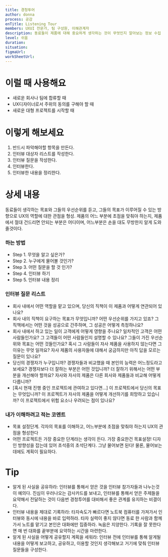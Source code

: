 ```yaml
---
title: 경청투어
author: donna
process: 공감
enTitle: Listening Tour
members: UXUI 전문가, 팀 구성원, 이해관계자
description: 동료들이 제품에 대해 중요하게 생각하는 것이 무엇인지 알아보는 정보 수집 활동
level: 쉬움
duration: 
situation: 
figmaUrl:
workSheetUrl: 
---
```

<!-- 프로세스별 보기: 공감, 설계, 프로토타입, 테스트 -->
<!--duration은 분단위로 숫자만 적어주세요-->
<!--level: 쉬움, 중간, 어려움-->

# 이럴 때 사용해요

- 새로운 회사나 팀에 합류할 때
- UX디자이너로서 주위의 동의를 구해야 할 때
- 새로운 대형 프로젝트를 시작할 때

# 이렇게 해보세요

1. 반드시 파악해야할 항목을 만든다.
2. 인터뷰 대상자 리스트를 작성한다.
3. 인터뷰 질문을 작성한다.
4. 인터뷰한다.
5. 인터뷰한 내용을 정리한다.

# 상세 내용

동료들이 생각하는 목표와 그들의 우선순위를 듣고, 그들의 목표가 이루어질 수 있는 방향으로 UX의 역할에 대한 관점을 형성. 제품의 어느 부분에 초점을 맞춰야 하는지, 제품에서 절대 건드리면 안되는 부분은 어디이며, 어느부분은 손을 대도 무방한지 알게 도와줄것이다.

### 하는 방법
- Step 1. 무엇을 알고 싶은가?
- Step 2. 누구에게 물어볼 것인가?
- Step 3. 어떤 질문을 할 것 인가?
- Step 4. 인터뷰 하기
- Step 5. 인터뷰 내용 정리

### 인터뷰 질문 리스트
- 회사 내에서 어떤 역할을 맡고 있으며, 당신의 직책이 이 제품과 어떻게 연관되어 있나요?
- 회사 내의 직책이 요구하는 목표가 무엇입니까? 어떤 우선순위를 가지고 있죠? 그 직책에서는 어떤 것을 성공으로 간주하며, 그 성공은 어떻게 측정하나요?
- 회사 내에서 하고 있는 일이 고객에게 어떻게 영향을 주나요? 일차적인 고객은 어떤 사람들인가요? 그 고객들이 어떤 사람들인지 설명할 수 있나요? 그들이 가진 우선순위와 목표는 어떤 것들인가요? 혹시 그 사람들이 자사 제품을 사용하지 않는다면 그 이유는 무엇 일까요? 자사 제품의 사용자들에 대해서 궁금하지만 아직 답을 모르는 질문이 있나요?
- 당신의 경쟁자가 누구입니까? 경쟁자들과 비교했을 때 본인의 능력은 어느정도라고 보세요? 경쟁자보다 더 잘하는 부분은 어떤 것입니까? 더 잘하기 위해서는 어떤 부분을 개선해야 할까요? 자사와 자사의 제품은 다른 회사와 제품들과 비교해 어떻게 다릅니까?
- [혹시 현재 진행 중인 프로젝트에 관여하고 있다면...] 이 프로젝트에서 당신의 목표는 무엇입니까? 이 프로젝트가 자사의 제품을 어떻게 개선하기를 희망하고 있습니까? 이 프로젝트에서 위험 요소나 우려되는 점이 있나요?

### 내가 이해하려고 적는 코멘트
- 목표 설정단계. 각자의 목표를 이해하고, 어느부분에 초점을 맞춰야 하는지 UX의 관점을 형성한다
- 어떤 프로젝트든 가장 중요한 단계라는 생각이 든다. 가장 중요한건 목표설정! 디자인 방향성을 잡는데 있어 초석중의 초석단계다. 그냥 물어보면 된다! 물론, 물어보는데에도 계획이 필요하다.

# Tip

- 알게 된 사실을 공유하라: 인터뷰를 통해서 얻은 것을 인터뷰 참가자들과 나누는것이 예의다. 진심이 우러나오는 감사카드를 보내고, 인터뷰를 통해서 얻은 주제들을 요약해서 전달하는 것이 다음번 경청투어를 대비해서 좋은 관계를 유지하는 비결이다.
- 인터뷰 내용을 제대로 기록하라: 타자속도가 빠르다면 노트북 컴퓨터를 가져가서 인터뷰와 동시에 내용을 바로 입력하라. 타자 실력이 좋지 않다면 동료 한 사람과 함께 가서 노트를 맡기고 본인은 대화에만 집중하라. 녹음은 지양한다. 기록을 잘 못한다면 매 번 대화를 끝부분에 요약하는 시간을 마련한다.
- 알게 된 사실을 어떻게 공유할지 계획을 세워라: 인터뷰 전에 인터뷰를 통해 알게될 내용을 어떻게 보고하고, 공유하고, 이용할 것인지 생각해보고 거기에 맞춰 인터뷰 질문들을 구성한다.

<!--
<iframe width="1044" height="587" src="https://www.youtube.com/embed/eUQFtpxet1k" frameborder="0" allow="accelerometer; autoplay; encrypted-media; gyroscope; picture-in-picture" allowfullscreen></iframe>
-->
